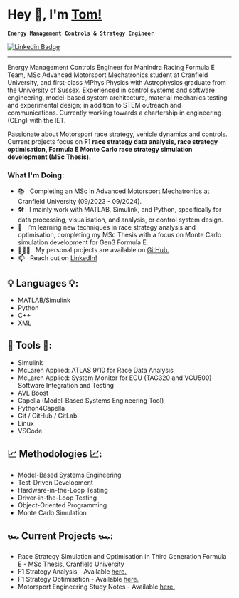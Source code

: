 # Hey 👋, I'm [Tom!](https://github.com/TomWebster98)
**`Energy Management Controls & Strategy Engineer`**

[![Linkedin Badge](https://img.shields.io/badge/-LinkedIn-blue?style=flat&logo=Linkedin&logoColor=white&link=https://www.linkedin.com/in/tom-webster98/)](https://www.linkedin.com/in/tom-webster98/)

-----------------------------------

Energy Management Controls Engineer for Mahindra Racing Formula E Team, MSc Advanced Motorsport Mechatronics student at Cranfield University, and first-class MPhys Physics with Astrophysics graduate from the University of Sussex. Experienced in control systems and software engineering, model-based system architecture, material mechanics testing and experimental design; in addition to STEM outreach and communications. Currently working towards a chartership in engineering (CEng) with the IET.

Passionate about Motorsport race strategy, vehicle dynamics and controls. Current projects focus on **F1 race strategy data analysis, race strategy optimisation, Formula E Monte Carlo race strategy simulation development (MSc Thesis).**

### What I'm Doing:

- 📚 &nbsp; Completing an MSc in Advanced Motorsport Mechatronics at Cranfield University (09/2023 - 09/2024).
- 🛠 &nbsp; I mainly work with MATLAB, Simulink, and Python, specifically for data processing, visualisation, and analysis, or control system design.
- 🌱 &nbsp; I’m learning new techniques in race strategy analysis and optimisation, completing my MSc Thesis with a focus on Monte Carlo simulation development for Gen3 Formula E.
- 👨🏻‍💻 &nbsp; My personal projects are available on [GitHub.](https://github.com/TomWebster98?tab=repositories)
- 📫 &nbsp; Reach out on [LinkedIn!](https://www.linkedin.com/in/tom-webster98/)

## 💡 Languages 💡:
- MATLAB/Simulink
- Python
- C++
- XML

## 🔨 Tools 🔨:
- Simulink
- McLaren Applied: ATLAS 9/10 for Race Data Analysis
- McLaren Applied: System Monitor for ECU (TAG320 and VCU500) Software Integration and Testing
- AVL Boost
- Capella (Model-Based Systems Engineering Tool)
- Python4Capella
- Git / GitHub / GitLab
- Linux
- VSCode

## 📈 Methodologies 📈:
- Model-Based Systems Engineering
- Test-Driven Development
- Hardware-in-the-Loop Testing
- Driver-in-the-Loop Testing
- Object-Oriented Programming
- Monte Carlo Simulation

## 🏎️ Current Projects 🏎️:
- Race Strategy Simulation and Optimisation in Third Generation Formula E - MSc Thesis, Cranfield University
- F1 Strategy Analysis - Available [here.](https://github.com/TomWebster98/Race-Strategy-Analysis)
- F1 Strategy Optimisation - Available [here.](https://github.com/TomWebster98/Race-Strategy-Modelling)
- Motorsport Engineering Study Notes - Available [here.](https://github.com/TomWebster98/Motorsport-Engineering-Notes)

